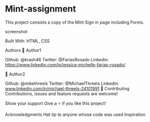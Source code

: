 # Mint-assignment

This project consists a copy of the Mint Sign in page including Forms.

screenshot



Built With:
HTML, CSS



Authors
👤 Author1

Github: @krash46
Twitter: @FariasRosado
Linkedin: https://www.linkedin.com/in/jessica-michelle-farias-rosado/

👤 Author2

Github: @mikethreels
Twitter: @MichaelThreels
Linkedin: www.linkedin.com/in/michael-threels-24101991
🤝 Contributing
Contributions, issues and feature requests are welcome!

Show your support
Give a ⭐️ if you like this project!

Acknowledgments
Hat tip to anyone whose code was used
Inspiration
